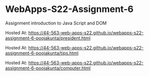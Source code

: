 # WebApps-S22-Assignment-6
Assignment introduction to Java Script and DOM

Hosted At: https://44-563-web-apps-s22.github.io/webapps-s22-assignment-6-poojakunta/president.html

Hosted At: https://44-563-web-apps-s22.github.io/webapps-s22-assignment-6-poojakunta/tips.html

Hosted At: https://44-563-web-apps-s22.github.io/webapps-s22-assignment-6-poojakunta/computer.html 

